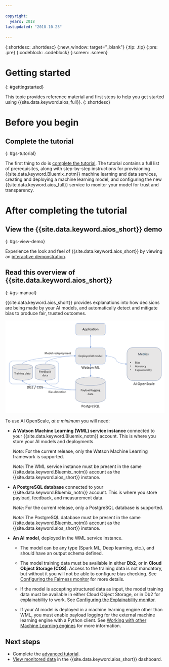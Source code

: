 ```yaml
---

copyright:
  years: 2018
lastupdated: "2018-10-23"

---
```


{:shortdesc: .shortdesc}
{:new_window: target="_blank"}
{:tip: .tip}
{:pre: .pre}
{:codeblock: .codeblock}
{:screen: .screen}

# Getting started
{: #gettingstarted}

This topic provides reference material and first steps to help you get started using {{site.data.keyword.aios_full}}.
{: shortdesc}

# Before you begin

## Complete the tutorial
{: #gs-tutorial}

The first thing to do is [complete the tutorial](/docs/services/ai-openscale/tutorial.html). The tutorial contains a full list of prerequisites, along with step-by-step instructions for provisioning {{site.data.keyword.Bluemix_notm}} machine learning and data services, creating and deploying a machine learning model, and configuring the new {{site.data.keyword.aios_full}} service to monitor your model for trust and transparency.

# After completing the tutorial

## View the {{site.data.keyword.aios_short}} demo
{: #gs-view-demo}

Experience the look and feel of {{site.data.keyword.aios_short}} by viewing an [interactive demonstration](https://www.ibm.com/cloud/garage/demo/try-ai-openscale).

## Read this overview of {{site.data.keyword.aios_short}}
{: #gs-manual}

{{site.data.keyword.aios_short}} provides explanations into how decisions are being made by your AI models, and automatically detect and mitigate bias to produce fair, trusted outcomes.

![AIOS overview](images/aios_overview.png)

To use AI OpenScale, *at a minimum* you will need:

- **A Watson Machine Learning (WML) service instance** connected to your {{site.data.keyword.Bluemix_notm}} account. This is where you store your AI models and deployments.

    *Note*: For the current release, only the Watson Machine Learning framework is supported.

    *Note*: The WML service instance must be present in the same {{site.data.keyword.Bluemix_notm}} account as the {{site.data.keyword.aios_short}} instance.

- **A PostgreSQL database** connected to your {{site.data.keyword.Bluemix_notm}} account. This is where you store payload, feedback, and measurement data.

    *Note*: For the current release, only a PostgreSQL database is supported.

    *Note*: The PostgreSQL database must be present in the same {{site.data.keyword.Bluemix_notm}} account as the {{site.data.keyword.aios_short}} instance.

- **An AI model**, deployed in the WML service instance.

    - The model can be any type (Spark ML, Deep learning, etc.), and should have an output schema defined.

    - The model training data must be available in either **Db2**, or in **Cloud Object Storage (COS)**. Access to the training data is not mandatory, but without it you will not be able to configure bias checking. See [Configuring the Fairness monitor](/docs/services/ai-openscale/monitor-fairness.html#config-fair) for more details.

    - If the model is accepting structured data as input, the model training data must be available in either Cloud Object Storage, or in Db2 for explainability to work. See [Configuring the Explainability monitor](/docs/services/ai-openscale/monitor-explain.html#config-explain).

    - If your AI model is deployed in a machine learning engine other than WML, you must enable payload logging for the external machine learning engine with a Python client. See [Working with other Machine Learning engines](/docs/services/ai-openscale/connect-ml.html) for more information.

## Next steps

- Complete the [advanced tutorial](tutorial-adv.html).
- [View monitored data](insight-overview.html) in the {{site.data.keyword.aios_short}} dashboard.
